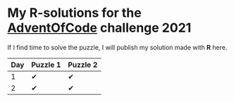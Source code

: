 # My **R**-solutions for the [AdventOfCode](https://adventofcode.com/) challenge 2021

If I find time to solve the puzzle, I will publish my solution made with **R** here.

|Day|Puzzle 1|Puzzle 2|
|---|---|---|
| 1 | &#10004; | &#10004; |
| 2 | &#10004; | &#10004; |
